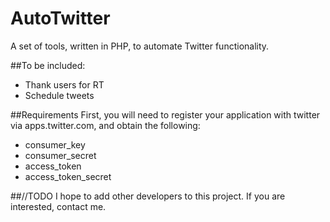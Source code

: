 # AutoTwitter
A set of tools, written in PHP, to automate Twitter functionality.

##To be included:
* Thank users for RT
* Schedule tweets

##Requirements
First, you will need to register your application with twitter via apps.twitter.com, and obtain the following:<br/>
* consumer_key
* consumer_secret
* access_token
* access_token_secret
 
##//TODO I hope to add other developers to this project. If you are interested, contact me.
